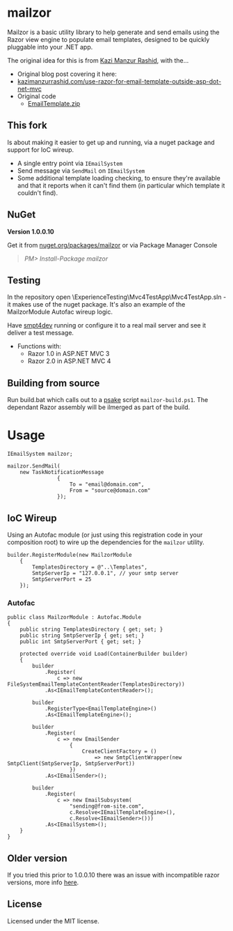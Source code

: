 # mailzor

Mailzor is a basic utility library to help generate and send emails using the Razor view engine to populate email templates, designed to be quickly pluggable into your .NET app.

The original idea for this is from [Kazi Manzur Rashid](https://twitter.com/manzurrashid), with the...

 - Original blog post covering it here:
  - [kazimanzurrashid.com/use-razor-for-email-template-outside-asp-dot-net-mvc]( http://kazimanzurrashid.com/posts/use-razor-for-email-template-outside-asp-dot-net-mvc )
 - Original code
   - [EmailTemplate.zip]( http://media.kazimanzurrashid.s3.amazonaws.com/EmailTemplate.zip )

## This fork

Is about making it easier to get up and running, via a nuget package and support for IoC wireup.

 - A single entry point via `IEmailSystem`
 - Send message via `SendMail` on `IEmailSystem`
 - Some additional template loading checking, to ensure they're available and that it reports when it can't find them (in particular which template it couldn't find).

## NuGet

 **Version 1.0.0.10**
 
 Get it from [nuget.org/packages/mailzor](https://nuget.org/packages/mailzor) or via Package Manager Console
 
  > *PM> Install-Package mailzor*

## Testing

In the repository open \ExperienceTesting\Mvc4TestApp\Mvc4TestApp.sln - it makes use of the nuget package. It's also an example of the MailzorModule Autofac wireup logic.

Have [smpt4dev](http://smtp4dev.codeplex.com/) running or configure it to a real mail server and see it deliver a test message.

 - Functions with:
   - Razor 1.0 in ASP.NET MVC 3
   - Razor 2.0 in ASP.NET MVC 4

## Building from source

Run build.bat which calls out to a [psake](http://en.wikipedia.org/wiki/Psake) script `mailzor-build.ps1`. The dependant Razor assembly will be ilmerged as part of the build.


# Usage

	IEmailSystem mailzor;
	
	mailzor.SendMail(
		new TaskNotificationMessage
                    {
                        To = "email@domain.com",
                        From = "source@domain.com"
                    });


## IoC Wireup

Using an Autofac module (or just using this registration code in your composition root) to wire up the dependencies for the `mailzor` utility.
	
	builder.RegisterModule(new MailzorModule 
		{ 
			TemplatesDirectory = @"..\Templates",
			SmtpServerIp = "127.0.0.1", // your smtp server
			SmtpServerPort = 25
		});

### Autofac

	public class MailzorModule : Autofac.Module
	{
		public string TemplatesDirectory { get; set; }
		public string SmtpServerIp { get; set; }
		public int SmtpServerPort { get; set; }
	
		protected override void Load(ContainerBuilder builder)
		{
			builder
				.Register(
					c => new FileSystemEmailTemplateContentReader(TemplatesDirectory))
				.As<IEmailTemplateContentReader>();
	
			builder
				.RegisterType<EmailTemplateEngine>()
				.As<IEmailTemplateEngine>();
	
			builder
				.Register(
					c => new EmailSender
						{
							CreateClientFactory = () 
								=> new SmtpClientWrapper(new SmtpClient(SmtpServerIp, SmtpServerPort))
						})
				.As<IEmailSender>();
	
			builder
				.Register(
					c => new EmailSubsystem(
						"sending@from-site.com", 
						c.Resolve<IEmailTemplateEngine>(), 
						c.Resolve<IEmailSender>()))
				.As<IEmailSystem>();
		}
	}

## Older version
 
If you tried this prior to 1.0.0.10 there was an issue with incompatible razor versions, more info [here](https://github.com/NickJosevski/mailzor/blob/master/PriorBugs.md).

## License
Licensed under the MIT license.




